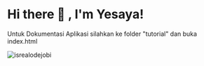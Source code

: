# <summary><strong>Hi there :wave: , I'm Yesaya!</strong></summary>
Untuk Dokumentasi Aplikasi silahkan ke folder "tutorial" dan buka index.html 
<p align="left"> <img src="https://komarev.com/ghpvc/?username=goonesmile&label=Profile%20views&color=0e75b6&style=flat" alt="isrealodejobi" />
</p>